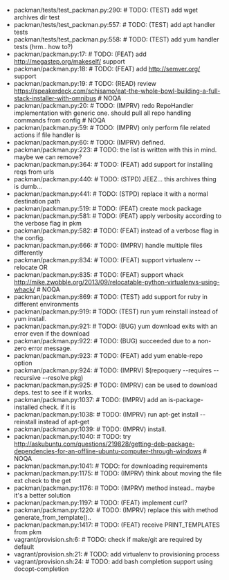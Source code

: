 - packman/tests/test_packman.py:290:    #  TODO: (TEST) add wget archives dir test
- packman/tests/test_packman.py:557:    #  TODO: (TEST) add apt handler tests
- packman/tests/test_packman.py:558:    #  TODO: (TEST) add yum handler tests (hrm.. how to?)
- packman/packman.py:17:    #  TODO: (FEAT) add http://megastep.org/makeself/ support
- packman/packman.py:18:    #  TODO: (FEAT) add http://semver.org/ support
- packman/packman.py:19:    #  TODO: (READ) review https://speakerdeck.com/schisamo/eat-the-whole-bowl-building-a-full-stack-installer-with-omnibus  # NOQA
- packman/packman.py:20:    #  TODO: (IMPRV) redo RepoHandler implementation with generic one. should pull all repo handling commands from config  # NOQA
- packman/packman.py:59:    #  TODO: (IMPRV) only perform file related actions if file handler is
- packman/packman.py:60:    #  TODO: (IMPRV) defined.
- packman/packman.py:223:    #  TODO: the list is written with this in mind. maybe we can remove?
- packman/packman.py:364:    #  TODO: (FEAT) add support for installing reqs from urls
- packman/packman.py:440:    #  TODO: (STPD) JEEZ... this archives thing is dumb...
- packman/packman.py:441:    #  TODO: (STPD) replace it with a normal destination path
- packman/packman.py:519:    #  TODO: (FEAT) create mock package
- packman/packman.py:581:    #  TODO: (FEAT) apply verbosity according to the verbose flag in pkm
- packman/packman.py:582:    #  TODO: (FEAT) instead of a verbose flag in the config.
- packman/packman.py:666:    #  TODO: (IMPRV) handle multiple files differently
- packman/packman.py:834:    #  TODO: (FEAT) support virtualenv --relocate OR
- packman/packman.py:835:    #  TODO: (FEAT) support whack http://mike.zwobble.org/2013/09/relocatable-python-virtualenvs-using-whack/ # NOQA
- packman/packman.py:869:    #  TODO: (TEST) add support for ruby in different environments
- packman/packman.py:919:    #  TODO: (TEST) run yum reinstall instead of yum install.
- packman/packman.py:921:    #  TODO: (BUG) yum download exits with an error even if the download
- packman/packman.py:922:    #  TODO: (BUG) succeeded due to a non-zero error message.
- packman/packman.py:923:    #  TODO: (FEAT) add yum enable-repo option
- packman/packman.py:924:    #  TODO: (IMPRV) $(repoquery --requires --recursive --resolve pkg)
- packman/packman.py:925:    #  TODO: (IMPRV) can be used to download deps. test to see if it works.
- packman/packman.py:1037:    #  TODO: (IMPRV) add an is-package-installed check. if it is
- packman/packman.py:1038:    #  TODO: (IMPRV) run apt-get install --reinstall instead of apt-get
- packman/packman.py:1039:    #  TODO: (IMPRV) install.
- packman/packman.py:1040:    #  TODO: try http://askubuntu.com/questions/219828/getting-deb-package-dependencies-for-an-offline-ubuntu-computer-through-windows  # NOQA
- packman/packman.py:1041:    #  TODO: for downloading requirements
- packman/packman.py:1175:    #  TODO: (IMPRV) think about moving the file ext check to the get
- packman/packman.py:1176:    #  TODO: (IMPRV) method instead.. maybe it's a better solution
- packman/packman.py:1197:    #  TODO: (FEAT) implement curl?
- packman/packman.py:1220:    #  TODO: (IMPRV) replace this with method generate_from_template()..
- packman/packman.py:1417:    #  TODO: (FEAT) receive PRINT_TEMPLATES from pkm
- vagrant/provision.sh:6:    #  TODO: check if make/git are required by default
- vagrant/provision.sh:21:    #  TODO: add virtualenv to provisioning process
- vagrant/provision.sh:24:    #  TODO: add bash completion support using docopt-completion
